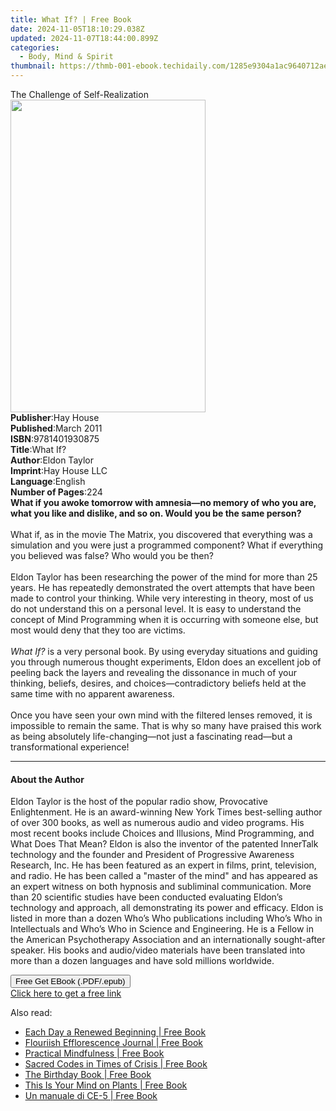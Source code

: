 ```yaml
---
title: What If? | Free Book
date: 2024-11-05T18:10:29.038Z
updated: 2024-11-07T18:44:00.899Z
categories:
  - Body, Mind & Spirit
thumbnail: https://thmb-001-ebook.techidaily.com/1285e9304a1ac9640712ae3d9cee430c348aff66e70f78d2576bf715dc43146c.jpg
---
```

<main id="book-container">
  <div class="flex flex-col">
    <div class="book-brief flex-1 py-6 px-4 sm:p-6 md:py-10 md:px-8">
      <!-- brief-->
      <div class="book-brief-main">The Challenge of Self-Realization</div>
    </div>
    <div
      class="book-meta-info flex-1 grid gap-4 col-start-1 col-end-3 row-start-1 sm:mb-6 sm:grid-cols-4 lg:gap-6 lg:col-start-2 lg:row-end-6 lg:row-span-6 lg:mb-0"
    >
      <div
        class="book-meta-info-left place-content-center mt-4 p-4 text-sm leading-6 col-start-2 col-span-2 dark:text-slate-400"
      >
        <img
          class="w-full h-500 object-cover rounded-lg sm:h-255 sm:col-span-2 lg:col-span-full"
          src="https://img-001-ebook.techidaily.com/05b05083a72d890a291c007003b54f71c08eb95b893d3be3cc9c55dff477ddc3.jpg"
          alt=""
          width="312"
          height="500"
        />
      </div>
      <div
        class="book-meta-info-right mt-2 col-start-1 row-start-2 col-span-3 self-center"
      >
        <!-- meta data  -->
        <div class="flex flex-col px-4 md:px-8">
          <div class="flex-1">
            <strong>Publisher</strong>:<span class="px-2">Hay House</span>
          </div>
          <div class="flex-1">
            <strong>Published</strong>:<span class="px-2">March 2011</span>
          </div>
          <div class="flex-1">
            <strong>ISBN</strong>:<span class="px-2">9781401930875</span>
          </div>
          <div class="flex-1">
            <strong>Title</strong>:<span class="px-2">What If?</span>
          </div>
          <div class="flex-1">
            <strong>Author</strong>:<span class="px-2">Eldon Taylor</span>
          </div>
          <div class="flex-1">
            <strong>Imprint</strong>:<span class="px-2">Hay House LLC</span>
          </div>
          <div class="flex-1">
            <strong>Language</strong>:<span class="px-2">English</span>
          </div>
          <div class="flex-1">
            <strong>Number of Pages</strong>:<span class="px-2">224</span>
          </div>
        </div>
      </div>
    </div>
    <div class="book-description flex-1 py-6 px-4 sm:p-6 md:py-10 md:px-8">
      <div class="book-description-main">
        <div accordion-content="" id="description">
          <b
            >What if you awoke tomorrow with amnesia—no memory of who you are,
            what you like and dislike, and so on. Would you be the same person?
            <br /><br /></b
          >What if, as in the movie The Matrix, you discovered that everything
          was a simulation and you were just a programmed component? What if
          everything you believed was false? Who would you be then?<br /><br />
          Eldon Taylor has been researching the power of the mind for more than
          25 years. He has repeatedly demonstrated the overt attempts that have
          been made to control your thinking. While very interesting in theory,
          most of us do not understand this on a personal level. It is easy to
          understand the concept of Mind Programming when it is occurring with
          someone else, but most would deny that they too are victims.
          <br /><br /><i>What If?</i> is a very personal book. By using everyday
          situations and guiding you through numerous thought experiments, Eldon
          does an excellent job of peeling back the layers and revealing the
          dissonance in much of your thinking, beliefs, desires, and
          choices—contradictory beliefs held at the same time with no apparent
          awareness. <br /><br />Once you have seen your own mind with the
          filtered lenses removed, it is impossible to remain the same. That is
          why so many have praised this work as being absolutely
          life-changing—not just a fascinating read—but a transformational
          experience!
        </div>
        <div class="accordion-fader"></div>
      </div>
    </div>
    <div class="book-excerpts flex-1 py-6 px-4 sm:p-6 md:py-10 md:px-8">
      <!-- excerpts-->
      <div class="book-excerpts-main">
        <hr />
        <h4 class="placeholder placeholder-heading">
          <span>About the Author</span>
        </h4>
        <p>
          Eldon Taylor is the host of the popular radio show, Provocative
          Enlightenment. He is an award-winning New York Times best-selling
          author of over 300 books, as well as numerous audio and video
          programs. His most recent books include Choices and Illusions, Mind
          Programming, and What Does That Mean? Eldon is also the inventor of
          the patented InnerTalk technology and the founder and President of
          Progressive Awareness Research, Inc. He has been featured as an expert
          in films, print, television, and radio. He has been called a "master
          of the mind" and has appeared as an expert witness on both hypnosis
          and subliminal communication. More than 20 scientific studies have
          been conducted evaluating Eldon’s technology and approach, all
          demonstrating its power and efficacy. Eldon is listed in more than a
          dozen Who’s Who publications including Who’s Who in Intellectuals and
          Who’s Who in Science and Engineering. He is a Fellow in the American
          Psychotherapy Association and an internationally sought-after speaker.
          His books and audio/video materials have been translated into more
          than a dozen languages and have sold millions worldwide.
        </p>
      </div>
    </div>
    <div
      class="book-about-author flex-1 py-6 px-4 sm:p-6 md:py-10 md:px-8"
    ></div>
    <div class="book-free-get flex-1 py-6 px-4 sm:p-6 md:py-10 md:px-8">
      <button
        id="btn-free-get"
        class="bg-blue-500 hover:bg-blue-700 text-white font-bold py-2 px-4 rounded"
      >
        Free Get EBook (.PDF/.epub)
      </button>
      <div id="countdown-display" class="px-2 text-lg mt-2"></div>
      <a
        id="free-link"
        class="hidden bg-blue-500 hover:bg-blue-700 text-white font-bold py-2 px-4 rounded"
        href="https://www.ebooks.com/en-us/book/96316904/what-if/eldon-taylor/"
        target="_blank"
        >Click here to get a free link</a
      >
    </div>
    <script>
      let countdownTime = 0;
      let countdownInterval = null;
      document
        .getElementById('btn-free-get')
        .addEventListener('click', startCountdown);
      function startCountdown() {
        countdownTime = new Date().getTime() + 60000 * 3;
        countdownInterval = setInterval(updateCountdown, 1000);
        document.getElementById('btn-free-get').disabled = true;
        document
          .getElementById('btn-free-get')
          .classList.add('bg-gray-500', 'cursor-not-allowed');
      }
      function updateCountdown() {
        let currentTime = new Date().getTime();
        let timeLeft = countdownTime - currentTime;
        let secondsLeft = Math.floor(timeLeft / 1000);
        document.getElementById('countdown-display').innerHTML =
          `Remaining time: ${secondsLeft} seconds.`;
        if (secondsLeft <= 0) {
          clearInterval(countdownInterval);
          document.getElementById('btn-free-get').classList.add('hidden');
          document.getElementById('free-link').classList.remove('hidden');
          document.getElementById('countdown-display').innerHTML = '';
        }
      }
    </script>
  </div>
</main>

<ins class="adsbygoogle"
      style="display:block"
      data-ad-client="ca-pub-7571918770474297"
      data-ad-slot="8358498916"
      data-ad-format="auto"
      data-full-width-responsive="true"></ins>
    

<span class="atpl-alsoreadstyle">Also read:</span>
<div><ul>
<li><a href="https://novels-ebooks.techidaily.com/210159509-9781642505672-each-day-a-renewed-beginning/"><u>Each Day a Renewed Beginning | Free Book</u></a></li>
<li><a href="https://novels-ebooks.techidaily.com/210158379-9781087920610-flouriish-efflorescence-journal/"><u>Flouriish Efflorescence Journal | Free Book</u></a></li>
<li><a href="https://novels-ebooks.techidaily.com/210159502-9781642504385-practical-mindfulness/"><u>Practical Mindfulness | Free Book</u></a></li>
<li><a href="https://novels-ebooks.techidaily.com/210159508-9781642504507-sacred-codes-in-times-of-crisis/"><u>Sacred Codes in Times of Crisis | Free Book</u></a></li>
<li><a href="https://novels-ebooks.techidaily.com/210159355-9780744038408-the-birthday-book/"><u>The Birthday Book | Free Book</u></a></li>
<li><a href="https://novels-ebooks.techidaily.com/210158725-9780593296912-this-is-your-mind-on-plants/"><u>This Is Your Mind on Plants | Free Book</u></a></li>
<li><a href="https://novels-ebooks.techidaily.com/210158566-9781999425593-un-manuale-di-ce-5/"><u>Un manuale di CE-5 | Free Book</u></a></li>
</ul></div>

